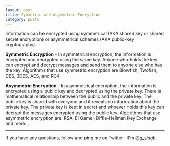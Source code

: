 ```yaml
---
layout: post
title: Symmetric and Asymmetric Encryption
category: posts
---
```


Information can be encrypted using symmetrical (AKA shared key or shared secret encryption) or asymmetrical schemes (AKA public-key cryptography).

**Symmetric Encryption** - In symmetrical encryption, the information is encrypted and decrypted using the same key. Anyone who holds the key can encrypt and decrypt messages and send them to anyone else who has the key. Algorithms that use symmetric encryption are Blowfish, Twofish, DES, 3DES, AES, and RC4.

**Asymmetric Encryption** - In asymmetrical encryption, the information is encrypted using a public key and decrypted using the private key. There is mathematical relationship between the public and the private key. The public key is shared with everyone and it reveals no information about the private key. The private key is kept in secret and whoever holds this key can decrypt the messages encrypted using the public key. Algorithms that use asymmetric encryption are: RSA, El Gamel, Diffie-Hellman Key Exchange and more...

---

If you have any questions, follow and ping me on Twitter - I'm [@_g_singh_][twitter].

<!-- You'll want to [get the code][left] and read the README to learn how to
install and set up Left for your own purposes.

If you have any questions, follow and ping me on Twitter- I'm
[@holman][twitter].

[jekyll]: https://github.com/mojombo/jekyll
[zh]: http://zachholman.com
[left]: https://github.com/holman/left#readme -->
[twitter]: https://twitter.com/_g_singh_